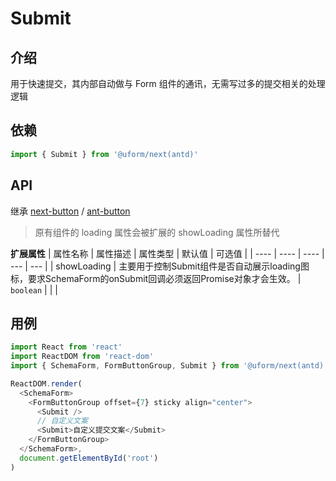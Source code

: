 # Submit

## 介绍

用于快速提交，其内部自动做与 Form 组件的通讯，无需写过多的提交相关的处理逻辑

## 依赖

```javascript
import { Submit } from '@uform/next(antd)'
```

## API

继承 [next-button](https://fusion.design/component/basic/button#button) /
[ant-button](https://ant.design/components/button-cn/#API)
> 原有组件的 loading 属性会被扩展的 showLoading 属性所替代

**扩展属性**
| 属性名称 | 属性描述 | 属性类型 | 默认值 | 可选值 |
| ---- | ---- | ---- | --- | --- |
| showLoading | 主要用于控制Submit组件是否自动展示loading图标，要求SchemaForm的onSubmit回调必须返回Promise对象才会生效。 | `boolean` |  |  |

## 用例

```javascript
import React from 'react'
import ReactDOM from 'react-dom'
import { SchemaForm, FormButtonGroup, Submit } from '@uform/next(antd)'

ReactDOM.render(
  <SchemaForm>
    <FormButtonGroup offset={7} sticky align="center">
      <Submit />
      // 自定义文案
      <Submit>自定义提交文案</Submit>
    </FormButtonGroup>
  </SchemaForm>,
  document.getElementById('root')
)
```
